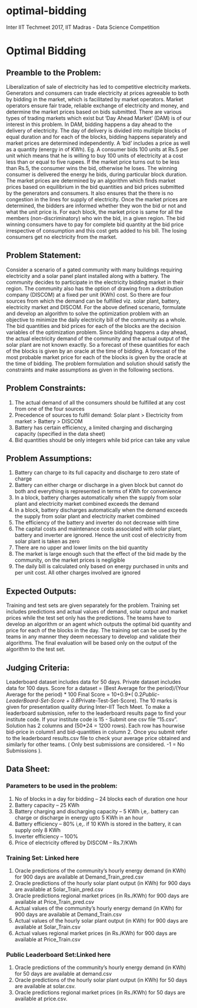 # optimal-bidding
Inter IIT Techmeet 2017, IIT Madras - Data Science Competition


# Optimal Bidding
## Preamble to the Problem:
Liberalization of sale of electricity has led to competitive electricity markets. Generators and
consumers can trade electricity at prices agreeable to both by bidding in the market, which is
facilitated by market operators. Market operators ensure fair trade, reliable exchange of
electricity and money, and determine the market prices based on bids submitted.
There are various types of trading markets which exist but ‘Day Ahead Market’ (DAM) is of our
interest in this problem. In DAM, bidding happens a day ahead to the delivery of electricity. The
day of delivery is divided into multiple blocks of equal duration and for each of the blocks,
bidding happens separately and market prices are determined independently. A ‘bid’ includes a
price as well as a quantity (energy in of KWh). Eg. A consumer bids 100 units at Rs.5 per unit
which means that he is willing to buy 100 units of electricity at a cost less than or equal to five
rupees. If the market price turns out to be less than Rs.5, the consumer wins the bid, otherwise he
loses. The winning consumer is delivered the energy he bids, during particular block duration.
The market prices are determined by an algorithm which finds market prices based on
equilibrium in the bid quantities and bid prices submitted by the generators and consumers. It
also ensures that the there is no congestion in the lines for supply of electricity. Once the market
prices are determined, the bidders are informed whether they won the bid or not and what the
unit price is. For each block, the market price is same for all the members (non-discriminatory)
who win the bid, in a given region. The bid winning consumers have to pay for complete bid
quantity at the bid price irrespective of consumption and this cost gets added to his bill. The
losing consumers get no electricity from the market.
## Problem Statement:
Consider a scenario of a gated community with many buildings requiring electricity and a solar
panel plant installed along with a battery. The community decides to participate in the electricity
bidding market in their region. The community also has the option of drawing from a distribution
company (DISCOM) at a fixed per unit (KWh) cost. So there are four sources from which the
demand can be fulfilled viz. solar plant, battery, electricity market and DISCOM.
For the above defined scenario, formulate and develop an algorithm to solve the optimization
problem with an objective to minimize the daily electricity bill of the community as a whole. The
bid quantities and bid prices for each of the blocks are the decision variables of the optimization
problem.
Since bidding happens a day ahead, the actual electricity demand of the community and the
actual output of the solar plant are not known exactly. So a forecast of these quantities for each
of the blocks is given by an oracle at the time of bidding. A forecast of the most probable market
price for each of the blocks is given by the oracle at the time of bidding.
The problem formulation and solution should satisfy the constraints and make assumptions as
given in the following sections.
## Problem Constraints:
1. The actual demand of all the consumers should be fulfilled at any cost from one of the
four sources
2. Precedence of sources to fulfil demand: Solar plant > Electricity from market > Battery >
DISCOM
3. Battery has certain efficiency, a limited charging and discharging capacity (specified in
the data sheet)
4. Bid quantities should be only integers while bid price can take any value
## Problem Assumptions:
1. Battery can charge to its full capacity and discharge to zero state of charge
2. Battery can either charge or discharge in a given block but cannot do both and everything
is represented in terms of KWh for convenience
3. In a block, battery charges automatically when the supply from solar plant and electricity
market combined exceeds the demand
4. In a block, battery discharges automatically when the demand exceeds the supply from
solar plant and electricity market combined
5. The efficiency of the battery and inverter do not decrease with time
6. The capital costs and maintenance costs associated with solar plant, battery and inverter
are ignored. Hence the unit cost of electricity from solar plant is taken as zero
7. There are no upper and lower limits on the bid quantity
8. The market is large enough such that the effect of the bid made by the community, on the
market prices is negligible
9. The daily bill is calculated only based on energy purchased in units and per unit cost. All
other charges involved are ignored
## Expected Outputs:
Training and test sets are given separately for the problem. Training set includes predictions and
actual values of demand, solar output and market prices while the test set only has the
predictions. The teams have to develop an algorithm or an agent which outputs the optimal bid
quantity and price for each of the blocks in the day. The training set can be used by the teams in
any manner they deem necessary to develop and validate their algorithms. The final evaluation
will be based only on the output of the algorithm to the test set.
## Judging Criteria:
Leaderboard dataset includes data for 50 days.
Private dataset includes data for 100 days.
Score for a dataset = (Best Average for the period)/(Your Average for the period) * 100
Final Score = 10+0.9*( 0.2*Public-LeaderBoard-Set-Score + 0.8*Private-Test-Set-Score).
The 10 marks is given for presentation quality during Inter-IIT Tech Meet.
To make a leaderboard submission, refer to the leaderboard results page to find your institute
code.
If your institute code is 15 - Submit one csv file “15.csv”.
Solution has 2 columns and (50*24 = 1200 rows). Each row has hourwise bid-price in column1
and bid-quantities in column 2.
Once you submit refer to the leaderboard results.csv file to check your average price obtained
and similarly for other teams. ( Only best submissions are considered. -1 = No Submissions ).
## Data Sheet:
### Parameters to be used in the problem:
1. No of blocks in a day for bidding – 24 blocks each of duration one hour
2. Battery capacity – 25 KWh
3. Battery charging and discharging capacity – 5 KWh i,e,. battery can charge or discharge
in energy upto 5 KWh in an hour
4. Battery efficiency – 80% i,e,. if 10 KWh is stored in the battery, it can supply only 8
KWh
5. Inverter efficiency – 100%
6. Price of electricity offered by DISCOM – Rs.7/KWh
### Training Set: ​Linked here
1. Oracle predictions of the community’s hourly energy demand (in KWh) for 900 days are
available at Demand_Train_pred.csv
2. Oracle predictions of the hourly solar plant output (in KWh) for 900 days are available at
Solar_Train_pred.csv
3. Oracle predictions regional market prices (in Rs./KWh) for 900 days are available at
Price_Train_pred.csv
4. Actual values of the community’s hourly energy demand (in KWh) for 900 days are
available at Demand_Train.csv
5. Actual values of the hourly solar plant output (in KWh) for 900 days are available at
Solar_Train.csv
6. Actual values regional market prices (in Rs./KWh) for 900 days are available at
Price_Train.csv
### Public Leaderboard Set: ​Linked here
1. Oracle predictions of the community’s hourly energy demand (in KWh) for 50 days are
available at demand.csv
2. Oracle predictions of the hourly solar plant output (in KWh) for 50 days are available at
solar.csv.
3. Oracle predictions regional market prices (in Rs./KWh) for 50 days are available at
price.csv.
